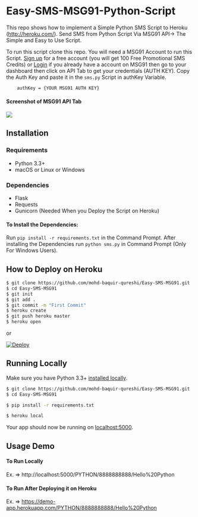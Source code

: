 # Easy-SMS-MSG91-Python-Script

This repo shows how to implement a Simple Python SMS Script to Heroku (http://heroku.com/). Send SMS from Python Script Via MSG91 API-> The Simple and Easy to Use Script.

To run this script clone this repo. You will need a MSG91 Account to run this Script. [Sign up](https://world.msg91.com/signup/?u3=PN) for a free account (you will get 100 Free Promotional SMS Credits) or [Login](https://control.msg91.com/signin/) if you already have a account on MSG91 then go to your dashboard then click on API Tab to get your credentials (AUTH KEY). Copy the Auth Key and paste it in the `sms.py` Script in authKey Variable.

```sh
    authKey = {YOUR MSG91 AUTH KEY}
```

#### Screenshot of MSG91 API Tab

![](https://encrypted-tbn0.gstatic.com/images?q=tbn%3AANd9GcSTErY6SvJOCOOZyZnpd_goHGs8B-g8GGfE-y1ntNsAEpVuWzSl)

## Installation

### Requirements

  * Python 3.3+
  * macOS or Linux or Windows
    
### Dependencies

  * Flask
  * Requests
  * Gunicorn (Needed When you Deploy the Script on Heroku)
    
#### To Install the Dependencies: 

Run `pip install -r requirements.txt` in the Command Prompt.
After installing the Dependencies run `python sms.py` in Command Prompt (Only For Windows Users).

## How to Deploy on Heroku

```sh
$ git clone https://github.com/mohd-baquir-qureshi/Easy-SMS-MSG91.git
$ cd Easy-SMS-MSG91
$ git init
$ git add .
$ git commit -m "First Commit"
$ heroku create
$ git push heroku master
$ heroku open
```
or

[![Deploy](https://www.herokucdn.com/deploy/button.svg)](https://heroku.com/deploy)

## Running Locally

Make sure you have Python 3.3+ [installed locally](https://www.python.org/downloads/).

```sh
$ git clone https://github.com/mohd-baquir-qureshi/Easy-SMS-MSG91.git
$ cd Easy-SMS-MSG91

$ pip install -r requirements.txt

$ heroku local
```

Your app should now be running on [localhost:5000](http://localhost:5000/).

## Usage Demo

#### To Run Locally

Ex. => http://localhost:5000/PYTHON/8888888888/Hello%20Python

#### To Run After Deploying it on Heroku

Ex. => https://demo-app.herokuapp.com/PYTHON/8888888888/Hello%20Python
